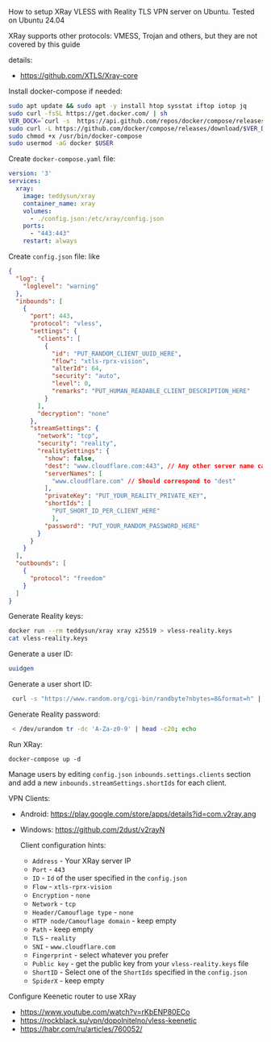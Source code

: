 How to setup XRay VLESS with Reality TLS VPN server on Ubuntu. Tested on Ubuntu 24.04

XRay supports other protocols: VMESS, Trojan and others, but they are not covered by this guide

details: 
* https://github.com/XTLS/Xray-core

Install docker-compose if needed:

```bash
sudo apt update && sudo apt -y install htop sysstat iftop iotop jq
sudo curl -fsSL https://get.docker.com/ | sh
VER_DOCK=`curl -s  https://api.github.com/repos/docker/compose/releases|jq -r ".[].tag_name,.[].prerelease"|grep -v 'rc'|sed -n '1p'`
sudo curl -L https://github.com/docker/compose/releases/download/$VER_DOCK/docker-compose-`uname -s`-`uname -m` -o /usr/bin/docker-compose
sudo chmod +x /usr/bin/docker-compose
sudo usermod -aG docker $USER
```

Create `docker-compose.yaml` file:

```yaml
version: '3'
services:
  xray:
    image: teddysun/xray
    container_name: xray
    volumes:
      - ./config.json:/etc/xray/config.json
    ports:
      - "443:443"
    restart: always
```

Create `config.json` file: like

```json
{
  "log": {
    "loglevel": "warning"
  },
  "inbounds": [
    {
      "port": 443,
      "protocol": "vless",
      "settings": {
        "clients": [
          {
            "id": "PUT_RANDOM_CLIENT_UUID_HERE",
            "flow": "xtls-rprx-vision",
            "alterId": 64,
            "security": "auto",
            "level": 0,
            "remarks": "PUT_HUMAN_READABLE_CLIENT_DESCRIPTION_HERE"            
          }          
        ],
        "decryption": "none"
      },
      "streamSettings": {
        "network": "tcp",
        "security": "reality",
        "realitySettings": {
          "show": false,
          "dest": "www.cloudflare.com:443", // Any other server name can be used here to mimic traffic as it goes there
          "serverNames": [
            "www.cloudflare.com" // Should correspond to "dest"
          ],
          "privateKey": "PUT_YOUR_REALITY_PRIVATE_KEY",
          "shortIds": [
            "PUT_SHORT_ID_PER_CLIENT_HERE"
            ],
          "password": "PUT_YOUR_RANDOM_PASSWORD_HERE"
        }
      }
    }
  ],
  "outbounds": [
    {
      "protocol": "freedom"
    }
  ]
}
```

Generate Reality keys:

```bash
docker run --rm teddysun/xray xray x25519 > vless-reality.keys
cat vless-reality.keys
```

Generate a user ID:

```bash
uuidgen
```

Generate a user short ID:
```bash
 curl -s "https://www.random.org/cgi-bin/randbyte?nbytes=8&format=h" | tr -d ' ' && echo
```

Generate Reality password:
```bash
 < /dev/urandom tr -dc 'A-Za-z0-9' | head -c20; echo
```

Run XRay:

```
docker-compose up -d
```

Manage users by editing `config.json` `inbounds.settings.clients` section and add a new `inbounds.streamSettings.shortIds` for each client.

VPN Clients:

* Android: https://play.google.com/store/apps/details?id=com.v2ray.ang
* Windows: https://github.com/2dust/v2rayN

  Client configuration hints:

  * `Address` - Your XRay server IP
  * `Port` - `443`
  * `ID` - `Id` of the user specified in the `config.json`
  * `Flow` - `xtls-rprx-vision`
  * `Encryption` - `none`
  * `Network` - `tcp`
  * `Header/Camouflage type` - `none`
  * `HTTP node/Camouflage domain` - keep empty
  * `Path` - keep empty
  * `TLS` - `reality`
  * `SNI` - `www.cloudflare.com`
  * `Fingerprint` - select whatever you prefer
  * `Public key` - get the public key from your `vless-reality.keys` file
  * `ShortID` - Select one of the `ShortIds` specified in the `config.json`
  * `SpiderX` - keep empty

Configure Keenetic router to use XRay

* https://www.youtube.com/watch?v=rKbENP80ECo
* https://rockblack.su/vpn/dopolnitelno/vless-keenetic
* https://habr.com/ru/articles/760052/
